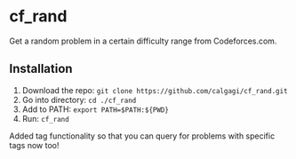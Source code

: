 # cf_rand

Get a random problem in a certain difficulty range from Codeforces.com.

## Installation

1. Download the repo: `git clone https://github.com/calgagi/cf_rand.git`
2. Go into directory: `cd ./cf_rand`
3. Add to PATH: `export PATH=$PATH:${PWD}`
4. Run: `cf_rand`

Added tag functionality so that you can query for problems with specific tags now too!
